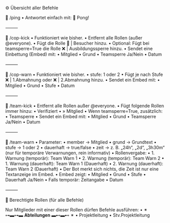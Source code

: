 

⚙️ Übersicht aller Befehle

🔹 /ping
	•	Antwortet einfach mit: 🏓 Pong!

⸻

🔹 /cop-kick
	•	Funktioniert wie bisher.
	•	Entfernt alle Rollen (außer @everyone).
	•	Fügt die Rolle 🧳 | Besucher hinzu.
	•	Optional: Fügt bei teamsperre=True die Rolle ❌ | Ausbildungssperre hinzu.
	•	Sendet eine Einbettung (Embed) mit:
	•	Mitglied
	•	Grund
	•	Teamsperre Ja/Nein
	•	Datum

⸻

🔹 /cop-warn
	•	Funktioniert wie bisher.
	•	stufe: 1 oder 2
	•	Fügt je nach Stufe ❌ | 1.Abmahnung oder ❌ | 2.Abmahnung hinzu.
	•	Sendet ein Embed mit:
	•	Mitglied
	•	Grund
	•	Stufe
	•	Datum

⸻

🔹 /team-kick
	•	Entfernt alle Rollen außer @everyone.
	•	Fügt folgende Rollen immer hinzu:
	•	Verifiziert
	•	» Mitglied
	•	Wenn teamsperre=True, zusätzlich:
	•	Teamsperre
	•	Sendet ein Embed mit:
	•	Mitglied
	•	Grund
	•	Teamsperre Ja/Nein
	•	Datum

⸻

🔹 /team-warn
	•	Parameter:
	•	member → Mitglied
	•	grund → Grundtext
	•	stufe → 1 oder 2
	•	dauerhaft → true/false
	•	zeit → z. B. „24h“, „2d“, „3h30m“ (nur für temporäre Verwarnungen, rein informativ)
	•	Rollenvergabe:
	•		1.	Warnung (temporär): Team Warn 1
	•		2.	Warnung (temporär): Team Warn 2
	•		1.	Warnung (dauerhaft): Team Warn 1 (Dauerhaft)
	•		2.	Warnung (dauerhaft): Team Warn 2 (Dauerhaft)
	•	Der Bot merkt sich nichts, die Zeit ist nur eine Textanzeige im Embed.
	•	Embed zeigt:
	•	Mitglied
	•	Grund
	•	Stufe
	•	Dauerhaft Ja/Nein
	•	Falls temporär: Zeitangabe
	•	Datum

⸻

🔹 Berechtigte Rollen (für alle Befehle)

Nur Mitglieder mit einer dieser Rollen dürfen Befehle ausführen:
	•	✴ ⊶▬⊶▬ 𝐀𝐛𝐭𝐞𝐢𝐥𝐮𝐧𝐠𝐞𝐧 ▬⊷▬⊷ ✴
	•	Projektleitung
	•	Stv.Projektleitung
